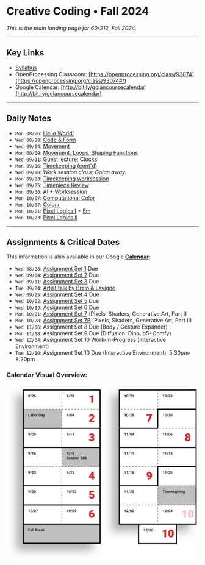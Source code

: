 # Creative Coding • Fall 2024

*This is the main landing page for 60-212, Fall 2024.*
  
---

## Key Links

* [Syllabus](syllabus/60-212_syllabus_fall2024.md)
* OpenProcessing Classroom: [https://openprocessing.org/class/93074](https://openprocessing.org/class/93074#/) 
* Google Calendar: [http://bit.ly/golancoursecalendar](http://bit.ly/golancoursecalendar)

---

## Daily Notes

* `Mon 08/26`: [Hello World!](daily_notes/20240826.md)
* `Wed 08/28`: [Code & Form](daily_notes/20240828.md)
* `Wed 09/04`: [Movement](daily_notes/20240904.md)
* `Mon 09/09`: [Movement, Loops, Shaping Functions](daily_notes/20240909.md)
* `Wed 09/11`: [Guest lecture; Clocks](daily_notes/20240911.md)
* `Mon 09/16`: [Timekeeping (cont'd)](daily_notes/20240916.md)
* `Wed 09/18`: *Work session class; Golan away.*
* `Mon 09/23`: [Timekeeping worksession](daily_notes/20240923.md)
* `Wed 09/25`: [Timepiece Review](daily_notes/20240925.md)
* `Mon 09/30`: [AI + Worksession](daily_notes/20240930.md)
* `Mon 10/07`: [Computational Color](daily_notes/20241007.md)
* `Mon 10/07`: [Color+](daily_notes/20241009.md)
* `Mon 10/21`: [Pixel Logics I](daily_notes/20241021.md) + [Em](daily_notes/20241021_em.md)
* `Mon 10/23`: [Pixel Logics II](daily_notes/20241023.md)

---

## Assignments & Critical Dates

This information is also available in our Google [**Calendar**](http://bit.ly/golancoursecalendar):

* `Wed 08/28`: [Assignment Set 1](assignments/assignment_1.md) Due
* `Wed 09/04`: [Assignment Set 2](assignments/assignment_2.md) Due
* `Wed 09/11`: [Assignment Set 3](assignments/assignment_3.md) Due
* `Tue 09/24`: [Artist talk by Brain & Lavigne](https://studioforcreativeinquiry.org/events/brain-lavigne)
* `Wed 09/25`: [Assignment Set 4](assignments/assignment_4.md) Due
* `Wed 10/02`: [Assignment Set 5](assignments/assignment_5.md) Due
* `Wed 10/09`: [Assignment Set 6](assignments/assignment_6.md) Due
* `Mon 10/21`: [Assignment Set 7](assignments/assignment_7.md) (Pixels, Shaders, Generative Art, Part I)
* `Mon 10/28`: [Assignment Set 7B](assignments/assignment_7b.md) (Pixels, Shaders, Generative Art, Part II)
* `Wed 11/06`: Assignment Set 8 Due (Body / Gesture Expander)
* `Mon 11/18`: Assignment Set 9 Due (Diffusion: Dino, p5+Comfy)
* `Wed 12/04`: Assignment Set 10 Work-in-Progress (Interactive Environment)
* `Tue 12/10`: Assignment Set 10 Due (Interactive Environment), 5:30pm‐8:30pm

### Calendar Visual Overview: 

![Session and Due Dates](syllabus/images/60212-schedule-2024.png)

